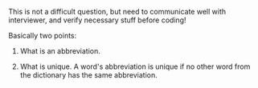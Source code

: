 
This is not a difficult question, but need to communicate well with interviewer, and verify necessary stuff before coding!   

Basically two points: 
1. What is an abbreviation.

2. What is unique. 
A word's abbreviation is unique if no other word from the dictionary has the same abbreviation.